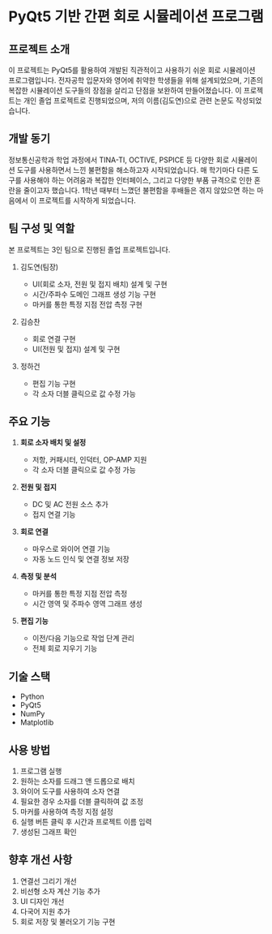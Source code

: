 # PyQt5 기반 간편 회로 시뮬레이션 프로그램

## 프로젝트 소개

이 프로젝트는 PyQt5를 활용하여 개발된 직관적이고 사용하기 쉬운 회로 시뮬레이션 프로그램입니다. 전자공학 입문자와 영어에 취약한 학생들을 위해 설계되었으며, 기존의 복잡한 시뮬레이션 도구들의 장점을 살리고 단점을 보완하여 만들어졌습니다. 이 프로젝트는 개인 졸업 프로젝트로 진행되었으며, 저의 이름(김도연)으로 관련 논문도 작성되었습니다.

## 개발 동기

정보통신공학과 학업 과정에서 TINA-TI, OCTIVE, PSPICE 등 다양한 회로 시뮬레이션 도구를 사용하면서 느낀 불편함을 해소하고자 시작되었습니다. 매 학기마다 다른 도구를 사용해야 하는 어려움과 복잡한 인터페이스, 그리고 다양한 부품 규격으로 인한 혼란을 줄이고자 했습니다. 1학년 때부터 느꼈던 불편함을 후배들은 겪지 않았으면 하는 마음에서 이 프로젝트를 시작하게 되었습니다.

## 팀 구성 및 역할

본 프로젝트는 3인 팀으로 진행된 졸업 프로젝트입니다.

1. 김도연(팀장)
   - UI(회로 소자, 전원 및 접지 배치) 설계 및 구현
   - 시간/주파수 도메인 그래프 생성 기능 구현
   - 마커를 통한 특정 지점 전압 측정 구현
     
3. 김승찬
   - 회로 연결 구현
   - UI(전원 및 접지) 설계 및 구현

4. 정하건
   - 편집 기능 구현
   - 각 소자 더블 클릭으로 값 수정 가능
     
## 주요 기능

1. **회로 소자 배치 및 설정**
   - 저항, 커패시터, 인덕터, OP-AMP 지원
   - 각 소자 더블 클릭으로 값 수정 가능

2. **전원 및 접지**
   - DC 및 AC 전원 소스 추가
   - 접지 연결 기능

3. **회로 연결**
   - 마우스로 와이어 연결 기능
   - 자동 노드 인식 및 연결 정보 저장

4. **측정 및 분석**
   - 마커를 통한 특정 지점 전압 측정
   - 시간 영역 및 주파수 영역 그래프 생성

5. **편집 기능**
   - 이전/다음 기능으로 작업 단계 관리
   - 전체 회로 지우기 기능

## 기술 스택

- Python
- PyQt5
- NumPy
- Matplotlib

## 사용 방법

1. 프로그램 실행
2. 원하는 소자를 드래그 앤 드롭으로 배치
3. 와이어 도구를 사용하여 소자 연결
4. 필요한 경우 소자를 더블 클릭하여 값 조정
5. 마커를 사용하여 측정 지점 설정
6. 실행 버튼 클릭 후 시간과 프로젝트 이름 입력
7. 생성된 그래프 확인

## 향후 개선 사항

1. 연결선 그리기 개선
2. 비선형 소자 계산 기능 추가
3. UI 디자인 개선
4. 다국어 지원 추가
5. 회로 저장 및 불러오기 기능 구현

